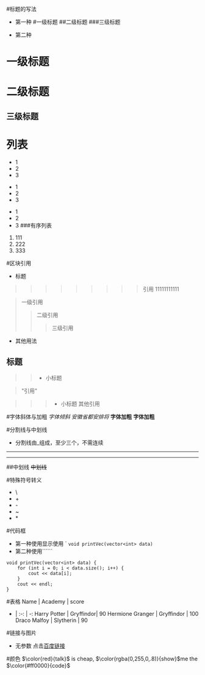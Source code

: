 #标题的写法

* 第一种
#一级标题
##二级标题
###三级标题

* 第二种

一级标题
====
二级标题
===
三级标题
---

# 列表
* 1
* 2
* 3
- 1
- 2
- 3
+ 1
+ 2
+ 3
###有序列表
1. 111
2. 222
3. 333


#区块引用
* 标题
>>>>>>>>> 引用
11111111111

> 一级引用
>> 二级引用
>>> 三级引用

* 其他用法
## 标题
>> * 小标题

> "引用"

>>>* 小标题
>其他引用

#字体斜体与加粗
*字体倾斜*
_安徽省都安排将_
**字体加粗**
__字体加粗__

#分割线与中划线
* 分割线由_组成，至少三个，不需连续
***
___
##中划线
~~中划线~~

#特殊符号转义
* \\
* \+
* \-
* \~
* \*

#代码框
* 第一种使用显示使用 \`
`void printVec(vector<int> data)`
* 第二种使用``````
```
void printVec(vector<int> data) {
    for (int i = 0; i < data.size(); i++) {
        cout << data[i];
    }
    cout << endl;
}
```

#表格
Name | Academy | score
- | :-: | -:
Harry Potter | Gryffindor| 90
Hermione Granger | Gryffindor | 100
Draco Malfoy | Slytherin | 90

#链接与图片
* 无参数
点击[百度链接](www.baidu.com)

#颜色
$\color{red}{talk}$ is cheap, $\color{rgba(0,255,0,.8)}{show}$me the $\color{#ff0000}{code}$